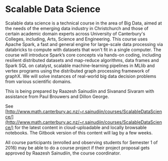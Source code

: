 Scalable Data Science
=======

Scalable data science is a technical course in the area of Big Data, aimed at the needs of the emerging data industry in Christchurch and those of certain academic domain experts across University of Canterbury's Colleges, including, Arts, Science and Engineering. This course uses Apache Spark, a fast and general engine for large-scale data processing via databricks to compute with datasets that won't fit in a single computer. The course will introduce Spark’s core concepts via hands-on coding, including resilient distributed datasets and map-reduce algorithms, data frames and Spark SQL on catalyst, scalable machine-learning pipelines in MLlib and vertex programs using the distributed graph processing framework of graphX. We will solve instances of real-world big data decision problems from various scientific domains.

This is being prepared by Raazesh Sainudiin and Sivanand Sivaram 
with assistance from Paul Brouwers and Dillon George.

See [http://www.math.canterbury.ac.nz/~r.sainudiin/courses/ScalableDataScience/](http://www.math.canterbury.ac.nz/~r.sainudiin/courses/ScalableDataScience/) for the latest content in cloud-uploadable and locally browsable notebooks.  The Gitbook version of this content will lag by a few weeks. 

All course participants (enrolled and observing students for Semester 1 of 2016) may be able to do a course project if their project proposal gets approved by Raazesh Sainudiin, the course coordinator.
